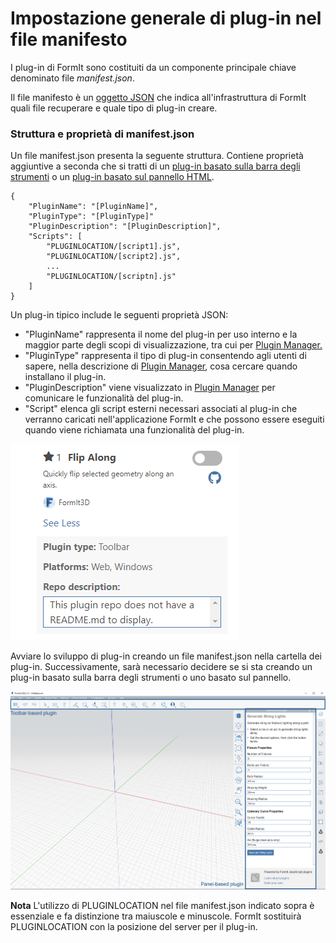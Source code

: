 # Impostazione generale di plug-in nel file manifesto

I plug-in di FormIt sono costituiti da un componente principale chiave denominato file _manifest.json_.&#x20;

Il file manifesto è un [oggetto JSON](https://www.json.org/json-it.html) che indica all'infrastruttura di FormIt quali file recuperare e quale tipo di plug-in creare.

### Struttura e proprietà di manifest.json

Un file manifest.json presenta la seguente struttura. Contiene proprietà aggiuntive a seconda che si tratti di un [plug-in basato sulla barra degli strumenti](../additional-development-options/creating-a-toolbar-based-plugin.md) o un [plug-in basato sul pannello HTML](../additional-development-options/creating-an-html-panel-plugin.md).

```
{
    "PluginName": "[PluginName]",
    "PluginType": "[PluginType]"
    "PluginDescription": "[PluginDescription]",
    "Scripts": [
        "PLUGINLOCATION/[script1].js",
        "PLUGINLOCATION/[script2].js",
        ...
        "PLUGINLOCATION/[scriptn].js"
    ]
}               
```

Un plug-in tipico include le seguenti proprietà JSON:

* "PluginName" rappresenta il nome del plug-in per uso interno e la maggior parte degli scopi di visualizzazione, tra cui per [Plugin Manager.](../../how-to-use-plug-ins.md#plugin-manager)
* "PluginType" rappresenta il tipo di plug-in consentendo agli utenti di sapere, nella descrizione di [Plugin Manager](../../how-to-use-plug-ins.md#plugin-manager), cosa cercare quando installano il plug-in.
* "PluginDescription" viene visualizzato in [Plugin Manager](../../how-to-use-plug-ins.md#plugin-manager) per comunicare le funzionalità del plug-in.
* "Script" elenca gli script esterni necessari associati al plug-in che verranno caricati nell'applicazione FormIt e che possono essere eseguiti quando viene richiamata una funzionalità del plug-in.

![](<../../../.gitbook/assets/image (5).png>)

Avviare lo sviluppo di plug-in creando un file manifest.json nella cartella dei plug-in. Successivamente, sarà necessario decidere se si sta creando un plug-in basato sulla barra degli strumenti o uno basato sul pannello.

![](<../../../.gitbook/assets/image (36).png>)

**Nota** L'utilizzo di PLUGINLOCATION nel file manifest.json indicato sopra è essenziale e fa distinzione tra maiuscole e minuscole. FormIt sostituirà PLUGINLOCATION con la posizione del server per il plug-in.
